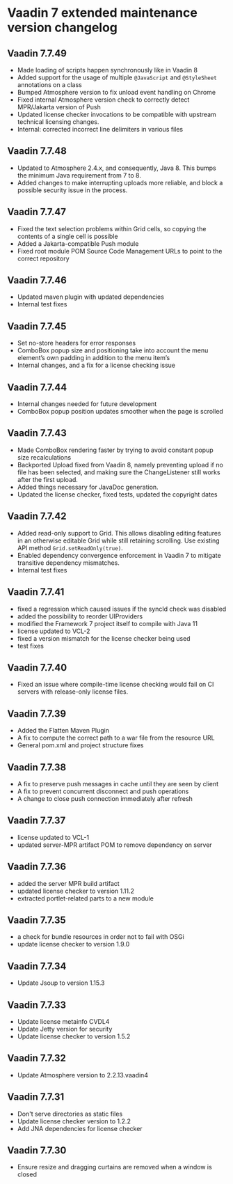 # Vaadin 7 extended maintenance version changelog

## Vaadin 7.7.49

* Made loading of scripts happen synchronously like in Vaadin 8
* Added support for the usage of multiple `@JavaScript` and `@StyleSheet` annotations on a class
* Bumped Atmosphere version to fix unload event handling on Chrome
* Fixed internal Atmosphere version check to correctly detect MPR/Jakarta version of Push
* Updated license checker invocations to be compatible with upstream technical licensing changes.
* Internal: corrected incorrect line delimiters in various files

## Vaadin 7.7.48

* Updated to Atmosphere 2.4.x, and consequently, Java 8. This bumps the minimum Java requirement from 7 to 8.
* Added changes to make interrupting uploads more reliable, and block a possible security issue in the process.

## Vaadin 7.7.47

* Fixed the text selection problems within Grid cells, so copying the contents of a single cell is possible
* Added a Jakarta-compatible Push module
* Fixed root module POM Source Code Management URLs to point to the correct repository

## Vaadin 7.7.46

* Updated maven plugin with updated dependencies
* Internal test fixes

## Vaadin 7.7.45

* Set no-store headers for error responses
* ComboBox popup size and positioning take into account the menu element’s own padding in addition to the menu item’s
* Internal changes, and a fix for a license checking issue

## Vaadin 7.7.44

* Internal changes needed for future development
* ComboBox popup position updates smoother when the page is scrolled

## Vaadin 7.7.43

* Made ComboBox rendering faster by trying to avoid constant popup size recalculations
* Backported Upload fixed from Vaadin 8, namely preventing upload if no file has been selected, and making sure the ChangeListener still works after the first upload.
* Added things necessary for JavaDoc generation.
* Updated the license checker, fixed tests, updated the copyright dates

## Vaadin 7.7.42

* Added read-only support to Grid. This allows disabling editing features in an otherwise editable Grid while still retaining scrolling. Use existing API method `Grid.setReadOnly(true)`.
* Enabled dependency convergence enforcement in Vaadin 7 to mitigate transitive dependency mismatches.
* Internal test fixes

## Vaadin 7.7.41

* fixed a regression which caused issues if the syncId check was disabled
* added the possibility to reorder UIProviders
* modified the Framework 7 project itself to compile with Java 11
* license updated to VCL-2
* fixed a version mismatch for the license checker being used
* test fixes

## Vaadin 7.7.40

* Fixed an issue where compile-time license checking would fail on CI servers with release-only license files.

## Vaadin 7.7.39

* Added the Flatten Maven Plugin
* A fix to compute the correct path to a war file from the resource URL
* General pom.xml and project structure fixes

## Vaadin 7.7.38

* A fix to preserve push messages in cache until they are seen by client
* A fix to prevent concurrent disconnect and push operations
* A change to close push connection immediately after refresh


## Vaadin 7.7.37

* license updated to VCL-1
* updated server-MPR artifact POM to remove dependency on server


## Vaadin 7.7.36

* added the server MPR build artifact
* updated license checker to version 1.11.2
* extracted portlet-related parts to a new module


## Vaadin 7.7.35

* a check for bundle resources in order not to fail with OSGi
* update license checker to version 1.9.0


## Vaadin 7.7.34

* Update Jsoup to version 1.15.3


## Vaadin 7.7.33

* Update license metainfo CVDL4 
* Update Jetty version for security
* Update license checker to version 1.5.2


## Vaadin 7.7.32

* Update Atmosphere version to 2.2.13.vaadin4

## Vaadin 7.7.31

* Don't serve directories as static files
* Update license checker version to 1.2.2
* Add JNA dependencies for license checker

## Vaadin 7.7.30

* Ensure resize and dragging curtains are removed when a window is closed
